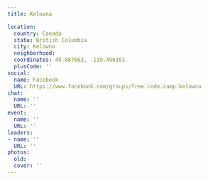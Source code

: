 ```yaml
---
title: Kelowna

location:
  country: Canada
  state: British Columbia
  city: Kelowna
  neighborhood: 
  coordinates: 49.887663, -119.496161
  plusCode: ''
social:
  name: Facebook
  URL: https://www.facebook.com/groups/free.code.camp.kelowna
chat:
  name: ''
  URL: ''
event:
  name: ''
  URL: ''
leaders:
- name: ''
  URL: ''
photos:
  old: 
  cover: ''
---
```

